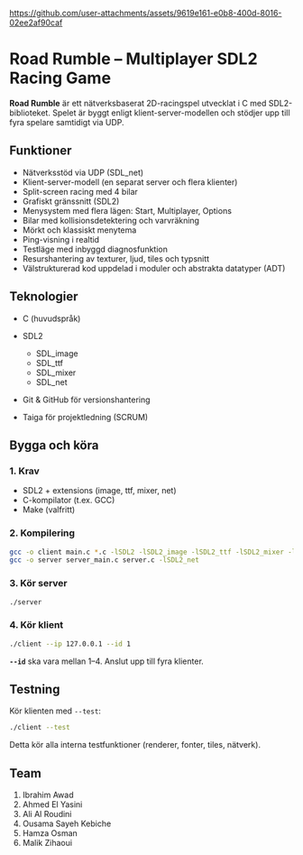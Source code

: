 

https://github.com/user-attachments/assets/9619e161-e0b8-400d-8016-02ee2af90caf

# Road Rumble – Multiplayer SDL2 Racing Game

**Road Rumble** är ett nätverksbaserat 2D-racingspel utvecklat i C med SDL2-biblioteket. Spelet är byggt enligt klient-server-modellen och stödjer upp till fyra spelare samtidigt via UDP.

## Funktioner

- Nätverksstöd via UDP (SDL_net)
- Klient-server-modell (en separat server och flera klienter)
- Split-screen racing med 4 bilar
- Grafiskt gränssnitt (SDL2)
- Menysystem med flera lägen: Start, Multiplayer, Options
- Bilar med kollisionsdetektering och varvräkning
- Mörkt och klassiskt menytema
- Ping-visning i realtid
- Testläge med inbyggd diagnosfunktion
- Resurshantering av texturer, ljud, tiles och typsnitt
- Välstrukturerad kod uppdelad i moduler och abstrakta datatyper (ADT)

## Teknologier

- C (huvudspråk)
- SDL2

  - SDL_image
  - SDL_ttf
  - SDL_mixer
  - SDL_net

- Git & GitHub för versionshantering
- Taiga för projektledning (SCRUM)

## Bygga och köra

### 1. Krav

- SDL2 + extensions (image, ttf, mixer, net)
- C-kompilator (t.ex. GCC)
- Make (valfritt)

### 2. Kompilering

```bash
gcc -o client main.c *.c -lSDL2 -lSDL2_image -lSDL2_ttf -lSDL2_mixer -lSDL2_net -lm
gcc -o server server_main.c server.c -lSDL2_net
```

### 3. Kör server

```bash
./server
```

### 4. Kör klient

```bash
./client --ip 127.0.0.1 --id 1
```

**`--id`** ska vara mellan 1–4. Anslut upp till fyra klienter.

## Testning

Kör klienten med `--test`:

```bash
./client --test
```

Detta kör alla interna testfunktioner (renderer, fonter, tiles, nätverk).

## Team

1. Ibrahim Awad
2. Ahmed El Yasini
3. Ali Al Roudini
4. Ousama Sayeh Kebiche
5. Hamza Osman
6. Malik Zihaoui
